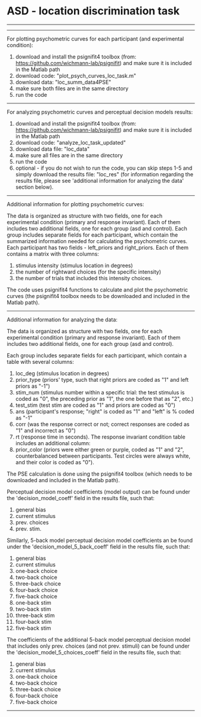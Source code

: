 # ASD - location discrimination task



*******************************************************************************************************************************


*******************************************************************************************************************************
For plotting psychometric curves for each participant (and experimental condition):

1. download and install the psignifit4 toolbox (from: https://github.com/wichmann-lab/psignifit)
	and make sure it is included in the Matlab path
2. download code: "plot_psych_curves_loc_task.m"
3. download data: "loc_summ_data4PSE"
4. make sure both files are in the same directory
5. run the code 

*******************************************************************************************************************************
For analyzing psychometric curves and perceptual decision models results:

1. download and install the psignifit4 toolbox (from: https://github.com/wichmann-lab/psignifit)
	and make sure it is included in the Matlab path
2. download code: "analyze_loc_task_updated"
3. download data file: "loc_data"
4. make sure all files are in the same directory
5. run the code
6. optional - if you do not wish to run the code, you can skip steps 1-5 and simply download the results file: "loc_res"
	(for information regarding the results file, please see 'additional information for analyzing the data' section below).

*******************************************************************************************************************************
Additional information for plotting psychometric curves: 

The data is organized as structure with two fields, one for each experimental condition (primary and response invariant). 
Each of them includes two additional fields, one for each group (asd and control). 
Each group includes separate fields for each participant, 
which contain the summarized information needed for calculating the psychometric curves. 
Each participant has two fields - left_priors and right_priors. 
Each of them contains a matrix with three columns: 
1. stimulus intensity (stimulus location in degrees)
2. the number of rightward choices (for the specific intensity)
3. the number of trials that included this intensity choices.

The code uses psignifit4 functions to calculate and plot the psychometric curves (the psignifit4 toolbox needs to be downloaded and included in the Matlab path).

*******************************************************************************************************************************
Additional information for analyzing the data: 


The data is organized as structure with two fields, one for each experimental condition (primary and response invariant). 
Each of them includes two additional fields, one for each group (asd and control). 

Each group includes separate fields for each participant, which contain a table with several columns: 
1. loc_deg (stimulus location in degrees)
2. prior_type (priors' type, such that right priors are coded as "1" and left priors as "-1")
3. stim_num (stimulus number within a specific trial: 
	the test stimulus is coded as "0", the preceding prior as "1", the one before that as "2", etc.)
4. test_stim (test stim are coded as "1" and priors are coded as "0")
5. ans (participant's response; "right" is coded as "1" and "left" is % coded as "-1"
6. corr (was the response correct or not; correct responses are coded as "1" and incorrect as "0")
7. rt (response time in seconds). 
The response invariant condition table includes an additional column:
8. prior_color (priors were either green or purple, coded as "1" and "2", counterbalanced between participants. 
	Test circles were always white, and their color is coded as "0").

The PSE calculation is done using the psignifit4 toolbox (which needs to be downloaded and included in the Matlab path).

Perceptual decision model coefficients (model output) can be found under the 'decision_model_coeff' field 
in the results file, such that: 
1. general bias
2. current stimulus
3. prev. choices
4. prev. stim.

Similarly, 5-back model perceptual decision model coefficients an be found under the 'decision_model_5_back_coeff' 
field in the results file,	such that: 
1. general bias
2. current stimulus
3. one-back choice
4. two-back choice
5. three-back choice
6. four-back choice
7. five-back choice
8. one-back stim
9. two-back stim
10. three-back stim
11. four-back stim
12. five-back stim

The coefficients of the additional 5-back model perceptual decision model that includes only prev. choices (and not prev. stimuli) 
can be found under the 'decision_model_5_choices_coeff' field in the results file, such that: 
1. general bias
2. current stimulus
3. one-back choice
4. two-back choice
5. three-back choice
6. four-back choice
7. five-back choice
*******************************************************************************************************************************


